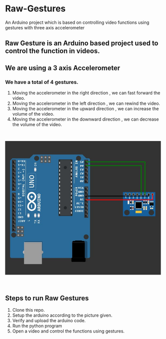 # Raw-Gestures

An Arduino project which is based on controlling video functions using gestures with three axis accelerometer

## Raw Gesture is an Arduino based project used to control the function in videos.
## We are using a 3 axis Accelerometer

### We have a total of 4 gestures.

1. Moving the accelerometer in the right direction , we can fast forward the video.
1. Moving the accelerometer in the left direction , we can rewind the video.
3. Moving the accelerometer in the upward direction , we can increase the volume of the video.
4. Moving the accelerometer in the downward direction , we can decrease the volume of the video.

<br/>

![mainpic](pic.JPG?raw=true)

<br/>

## Steps to run Raw Gestures 
1. Clone this repo.
2. Setup the arduino according to the picture given.
3. Verify and upload the arduino code.
4. Run the python program
5. Open a video and control the functions using gestures.

